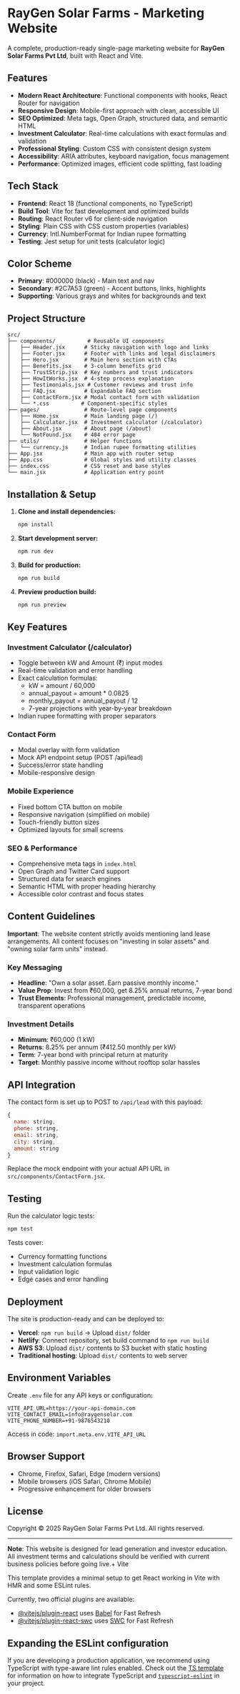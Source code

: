 # RayGen Solar Farms - Marketing Website

A complete, production-ready single-page marketing website for **RayGen Solar Farms Pvt Ltd**, built with React and Vite.

## Features

- **Modern React Architecture**: Functional components with hooks, React Router for navigation
- **Responsive Design**: Mobile-first approach with clean, accessible UI
- **SEO Optimized**: Meta tags, Open Graph, structured data, and semantic HTML
- **Investment Calculator**: Real-time calculations with exact formulas and validation
- **Professional Styling**: Custom CSS with consistent design system
- **Accessibility**: ARIA attributes, keyboard navigation, focus management
- **Performance**: Optimized images, efficient code splitting, fast loading

## Tech Stack

- **Frontend**: React 18 (functional components, no TypeScript)
- **Build Tool**: Vite for fast development and optimized builds
- **Routing**: React Router v6 for client-side navigation
- **Styling**: Plain CSS with CSS custom properties (variables)
- **Currency**: Intl.NumberFormat for Indian rupee formatting
- **Testing**: Jest setup for unit tests (calculator logic)

## Color Scheme

- **Primary**: #000000 (black) - Main text and nav
- **Secondary**: #2C7A53 (green) - Accent buttons, links, highlights
- **Supporting**: Various grays and whites for backgrounds and text

## Project Structure

```
src/
├── components/          # Reusable UI components
│   ├── Header.jsx      # Sticky navigation with logo and links
│   ├── Footer.jsx      # Footer with links and legal disclaimers
│   ├── Hero.jsx        # Main hero section with CTAs
│   ├── Benefits.jsx    # 3-column benefits grid
│   ├── TrustStrip.jsx  # Key numbers and trust indicators
│   ├── HowItWorks.jsx  # 4-step process explanation
│   ├── Testimonials.jsx # Customer reviews and trust info
│   ├── FAQ.jsx         # Expandable FAQ section
│   ├── ContactForm.jsx # Modal contact form with validation
│   └── *.css          # Component-specific styles
├── pages/              # Route-level page components
│   ├── Home.jsx        # Main landing page (/)
│   ├── Calculator.jsx  # Investment calculator (/calculator)
│   ├── About.jsx       # About page (/about)
│   └── NotFound.jsx    # 404 error page
├── utils/              # Helper functions
│   └── currency.js     # Indian rupee formatting utilities
├── App.jsx             # Main app with router setup
├── App.css             # Global styles and utility classes
├── index.css           # CSS reset and base styles
└── main.jsx            # Application entry point
```

## Installation & Setup

1. **Clone and install dependencies:**
   ```bash
   npm install
   ```

2. **Start development server:**
   ```bash
   npm run dev
   ```

3. **Build for production:**
   ```bash
   npm run build
   ```

4. **Preview production build:**
   ```bash
   npm run preview
   ```

## Key Features

### Investment Calculator (/calculator)
- Toggle between kW and Amount (₹) input modes
- Real-time validation and error handling
- Exact calculation formulas:
  - kW = amount / 60,000
  - annual_payout = amount * 0.0825
  - monthly_payout = annual_payout / 12
  - 7-year projections with year-by-year breakdown
- Indian rupee formatting with proper separators

### Contact Form
- Modal overlay with form validation
- Mock API endpoint setup (POST /api/lead)
- Success/error state handling
- Mobile-responsive design

### Mobile Experience
- Fixed bottom CTA button on mobile
- Responsive navigation (simplified on mobile)
- Touch-friendly button sizes
- Optimized layouts for small screens

### SEO & Performance
- Comprehensive meta tags in `index.html`
- Open Graph and Twitter Card support
- Structured data for search engines
- Semantic HTML with proper heading hierarchy
- Accessible color contrast and focus states

## Content Guidelines

**Important**: The website content strictly avoids mentioning land lease arrangements. All content focuses on "investing in solar assets" and "owning solar farm units" instead.

### Key Messaging
- **Headline**: "Own a solar asset. Earn passive monthly income."
- **Value Prop**: Invest from ₹60,000, get 8.25% annual returns, 7-year bond
- **Trust Elements**: Professional management, predictable income, transparent operations

### Investment Details
- **Minimum**: ₹60,000 (1 kW)
- **Returns**: 8.25% per annum (₹412.50 monthly per kW)
- **Term**: 7-year bond with principal return at maturity
- **Target**: Monthly passive income without rooftop solar hassles

## API Integration

The contact form is set up to POST to `/api/lead` with this payload:
```javascript
{
  name: string,
  phone: string,
  email: string,
  city: string,
  amount: string
}
```

Replace the mock endpoint with your actual API URL in `src/components/ContactForm.jsx`.

## Testing

Run the calculator logic tests:
```bash
npm test
```

Tests cover:
- Currency formatting functions
- Investment calculation formulas
- Input validation logic
- Edge cases and error handling

## Deployment

The site is production-ready and can be deployed to:
- **Vercel**: `npm run build` → Upload `dist/` folder
- **Netlify**: Connect repository, set build command to `npm run build`
- **AWS S3**: Upload `dist/` contents to S3 bucket with static hosting
- **Traditional hosting**: Upload `dist/` contents to web server

## Environment Variables

Create `.env` file for any API keys or configuration:
```
VITE_API_URL=https://your-api-domain.com
VITE_CONTACT_EMAIL=info@raygensolar.com
VITE_PHONE_NUMBER=+91-9876543210
```

Access in code: `import.meta.env.VITE_API_URL`

## Browser Support

- Chrome, Firefox, Safari, Edge (modern versions)
- Mobile browsers (iOS Safari, Chrome Mobile)
- Progressive enhancement for older browsers

## License

Copyright © 2025 RayGen Solar Farms Pvt Ltd. All rights reserved.

---

**Note**: This website is designed for lead generation and investor education. All investment terms and calculations should be verified with current business policies before going live.+ Vite

This template provides a minimal setup to get React working in Vite with HMR and some ESLint rules.

Currently, two official plugins are available:

- [@vitejs/plugin-react](https://github.com/vitejs/vite-plugin-react/blob/main/packages/plugin-react) uses [Babel](https://babeljs.io/) for Fast Refresh
- [@vitejs/plugin-react-swc](https://github.com/vitejs/vite-plugin-react/blob/main/packages/plugin-react-swc) uses [SWC](https://swc.rs/) for Fast Refresh

## Expanding the ESLint configuration

If you are developing a production application, we recommend using TypeScript with type-aware lint rules enabled. Check out the [TS template](https://github.com/vitejs/vite/tree/main/packages/create-vite/template-react-ts) for information on how to integrate TypeScript and [`typescript-eslint`](https://typescript-eslint.io) in your project.
